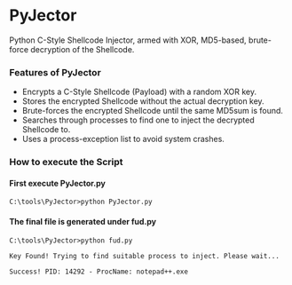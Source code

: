 # PyJector
Python C-Style Shellcode Injector, armed with XOR, MD5-based, brute-force decryption of the Shellcode.

### Features of PyJector
- Encrypts a C-Style Shellcode (Payload) with a random XOR key.
- Stores the encrypted Shellcode without the actual decryption key.
- Brute-forces the encrypted Shellcode until the same MD5sum is found.
- Searches through processes to find one to inject the decrypted Shellcode to.
- Uses a process-exception list to avoid system crashes.

### How to execute the Script

#### First execute PyJector.py

`C:\tools\PyJector>python PyJector.py`

#### The final file is generated under fud.py
`C:\tools\PyJector>python fud.py`

`Key Found! Trying to find suitable process to inject. Please wait...`

`Success! PID: 14292 - ProcName: notepad++.exe`
